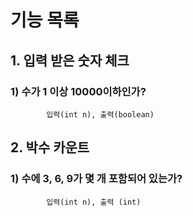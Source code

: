 
# 기능 목록

## 1. 입력 받은 숫자 체크
###     1) 수가 1 이상 10000이하인가?
            입력(int n), 출력(boolean)

## 2. 박수 카운트
###     1) 수에 3, 6, 9가 몇 개 포함되어 있는가?
            입력(int n), 출력 (int)